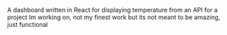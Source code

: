 A dashboard written in React for displaying temperature from an API for a project Im working on, not my finest work but its not meant to be amazing, just functional
